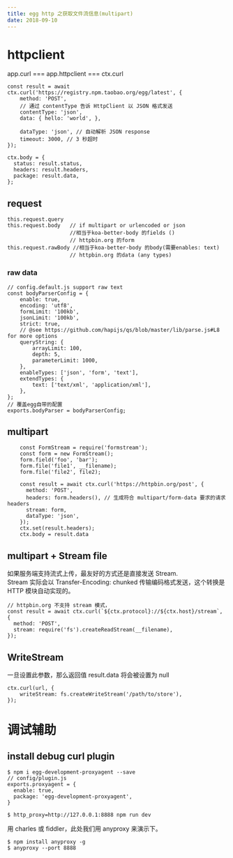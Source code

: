 ```yaml
---
title: egg http 之获取文件流信息(multipart)
date: 2018-09-10
---
```

# httpclient
app.curl === app.httpclient === ctx.curl

    const result = await ctx.curl('https://registry.npm.taobao.org/egg/latest', {
        method: 'POST',
        // 通过 contentType 告诉 HttpClient 以 JSON 格式发送
        contentType: 'json',
        data: { hello: 'world', },

        dataType: 'json', // 自动解析 JSON response
        timeout: 3000, // 3 秒超时
    });

    ctx.body = {
      status: result.status,
      headers: result.headers,
      package: result.data,
    };

## request

    this.request.query
    this.request.body   // if multipart or urlencoded or json
                        //相当于koa-better-body 的fields ()
                        // httpbin.org 的form
    this.request.rawBody //相当于koa-better-body 的body(需要enables: text)
                        // httpbin.org 的data (any types)

### raw data

    // config.default.js support raw text
    const bodyParserConfig = {
        enable: true,
        encoding: 'utf8',
        formLimit: '100kb',
        jsonLimit: '100kb',
        strict: true,
        // @see https://github.com/hapijs/qs/blob/master/lib/parse.js#L8 for more options
        queryString: {
            arrayLimit: 100,
            depth: 5,
            parameterLimit: 1000,
        },
        enableTypes: ['json', 'form', 'text'],
        extendTypes: {
            text: ['text/xml', 'application/xml'],
        },
    };
    // 覆盖egg自带的配置
    exports.bodyParser = bodyParserConfig;

## multipart

        const FormStream = require('formstream');
        const form = new FormStream();
        form.field('foo', 'bar');
        form.file('file1', __filename);
        form.file('file2', file2);

        const result = await ctx.curl('https://httpbin.org/post', {
          method: 'POST',
          headers: form.headers(), // 生成符合 multipart/form-data 要求的请求 headers
          stream: form,
          dataType: 'json',
        });
        ctx.set(result.headers);
        ctx.body = result.data

## multipart + Stream file
如果服务端支持流式上传，最友好的方式还是直接发送 Stream.\
Stream 实际会以 Transfer-Encoding: chunked 传输编码格式发送，这个转换是 HTTP 模块自动实现的。

    // httpbin.org 不支持 stream 模式，
    const result = await ctx.curl(`${ctx.protocol}://${ctx.host}/stream`, {
      method: 'POST',
      stream: require('fs').createReadStream(__filename),
    });

## WriteStream
一旦设置此参数，那么返回值 result.data 将会被设置为 null

    ctx.curl(url, {
        writeStream: fs.createWriteStream('/path/to/store'),
    });

# 调试辅助

## install debug curl plugin

    $ npm i egg-development-proxyagent --save
    // config/plugin.js
    exports.proxyagent = {
      enable: true,
      package: 'egg-development-proxyagent',
    }

    $ http_proxy=http://127.0.0.1:8888 npm run dev

用 charles 或 fiddler，此处我们用 anyproxy 来演示下。

    $ npm install anyproxy -g
    $ anyproxy --port 8888
